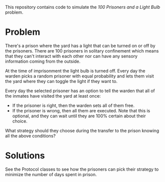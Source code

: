 This repository contains code to simulate the _100 Prisoners and a Light Bulb_ problem.

# Problem
There's a prison where the yard has a light that can be turned on or off by the prisoners. There are 100 prisoners in solitary confinement which means that they can't interact with each other nor can have any sensory information coming from the outside.

At the time of imprisonment the light bulb is turned off. Every day the warden picks a random prisoner with equal probability and lets them visit the yard where they can toggle the light if they want to.

Every day the selected prisoner has an option to tell the warden that all of the inmates have visited the yard at least once:
 * If the prisoner is right, then the warden sets all of them free.
 * If the prisoner is wrong, then all them are executed.
Note that this is optional, and they can wait until they are 100% certain about their choice.

What strategy should they choose during the transfer to the prison knowing all the above conditions?

# Solutions
See the Protocol classes to see how the prisoners can pick their strategy to minimize the number of days spent in prison.
